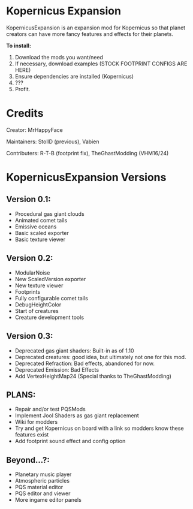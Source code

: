 Kopernicus Expansion
====================

KopernicusExpansion is an expansion mod for Kopernicus so that planet creators can have more fancy features and effects for their planets.

**To install:**

1. Download the mods you want/need
2. If necessary, download examples (STOCK FOOTPRINT CONFIGS ARE HERE)
3. Ensure dependencies are installed (Kopernicus)
4. ???
5. Profit.

Credits
=======

Creator: MrHappyFace

Maintainers: StollD (previous), Vabien

Contributers: R-T-B (footprint fix), TheGhastModding (VHM16/24)

KopernicusExpansion Versions
===========================

Version 0.1:
------------

- Procedural gas giant clouds
- Animated comet tails
- Emissive oceans
- Basic scaled exporter
- Basic texture viewer

Version 0.2:
------------

- ModularNoise
- New ScaledVersion exporter
- New texture viewer
- Footprints
- Fully configurable comet tails
- DebugHeightColor
- Start of creatures
- Creature development tools

Version 0.3:
------------
- Deprecated gas giant shaders: Built-in as of 1.10
- Deprecated creatures: good idea, but ultimately not one for this mod.
- Deprecated Refraction: Bad effects, abandoned for now.
- Deprecated Emission: Bad Effects
- Add VertexHeightMap24 (Special thanks to TheGhastModding)

PLANS:
------
- Repair and/or test PQSMods
- Implement Jool Shaders as gas giant replacement
- Wiki for modders
- Try and get Kopernicus on board with a link so modders know these features exist
- Add footprint sound effect and config option

Beyond...?:
-------

- Planetary music player
- Atmospheric particles
- PQS material editor
- PQS editor and viewer
- More ingame editor panels
